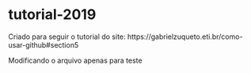 # tutorial-2019

<p>Criado para seguir o tutorial do site: https://gabrielzuqueto.eti.br/como-usar-github#section5</p>
<p>Modificando o arquivo apenas para teste</p>
